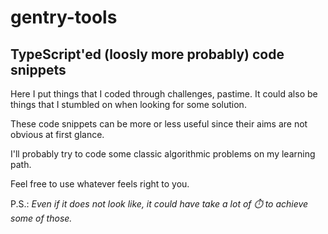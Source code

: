 # gentry-tools

## **TypeScript**'ed (loosly more probably) code snippets

Here I put things that I coded through challenges, pastime. It could also be things that I stumbled on when looking for some solution.

These code snippets can be more or less useful since their aims are not obvious at first glance.

I'll probably try to code some classic algorithmic problems on my learning path.

Feel free to use whatever feels right to you.

P.S.:
_Even if it does not look like, it could have take a lot of ⏱️ to achieve some of those._
